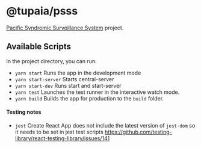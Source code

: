 # @tupaia/psss

[Pacific Syndromic Surveillance System](https://psss.tupaia.org/) project.

## Available Scripts

In the project directory, you can run:

- `yarn start` Runs the app in the development mode
- `yarn start-server` Starts central-server
- `yarn start-dev` Runs start and start-server
- `yarn test` Launches the test runner in the interactive watch mode.
- `yarn build` Builds the app for production to the `build` folder.

#### Testing notes

- `jest` Create React App does not include the latest version of `jest-dom` so it needs to be set in jest test scripts https://github.com/testing-library/react-testing-library/issues/141
